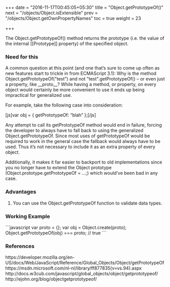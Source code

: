 +++
date = "2016-11-17T00:45:05+05:30"
title = "Object.getPrototypeOf()"
next = "/objects/Object.isExtensible"
prev = "/objects/Object.getOwnPropertyNames"
toc = true
weight = 23

+++

The Object.getPrototypeOf() method returns the prototype (i.e. the value of the internal [[Prototype]] property) of the specified object.

<h3>Need for this</h3>
A common question at this point (and one that’s sure to come up often as new features start to trickle in from ECMAScript 3.1): Why is the method  Object.getPrototypeOf("test") and not "test".getPrototypeOf() – or even just a property, like __proto__? While having a method, or property, on every object would certainly be more convenient to use it ends up being impractical for generalized use.

For example, take the following case into consideration:

[js]var obj = { getPrototypeOf: “blah” };[/js]

Any attempt to call its getPrototypeOf method would end in failure, forcing the developer to always have to fall back to using the generalized  Object.getPrototypeOf. Since most uses of getPrototypeOf would be required to work in the general case the fallback would always have to be used. Thus it’s not necessary to include it as an extra property of every object.

Additionally, it makes it far easier to backport to old implementations since you no longer have to extend the Object prototype (Object.prototype.getPrototypeOf = ...;) which would’ve been bad in any case.

<h3>Advantages</h3>
<ol>
  <li>You can use the Object.getPrototypeOf function to validate data types.</li>
</ol>

<h3>Working Example</h3>
```javascript
var proto = {};
var obj = Object.create(proto);
Object.getPrototypeOf(obj) === proto; // true
```

<h3>References</h3>
https://developer.mozilla.org/en-US/docs/Web/JavaScript/Reference/Global_Objects/Object/getPrototypeOf
<br />
https://msdn.microsoft.com/nl-nl/library/ff877835(v=vs.94).aspx
<br />
http://docs.w3cub.com/javascript/global_objects/object/getprototypeof/
<br />
http://ejohn.org/blog/objectgetprototypeof/